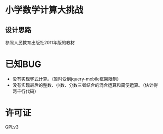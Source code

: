 # 小学数学计算大挑战

## 设计思路
参照人民教育出版社2011年版的教材

# 已知BUG

- 没有实现竖式计算。（暂时受到jquery-mobile框架限制）
- 没有实现最后的整数、小数、分数三者结合的混合运算和简便运算。（估计得两千行代码）

# 许可证

GPLv3
